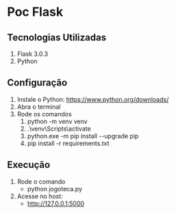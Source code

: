 # Poc Flask

## Tecnologias Utilizadas

1. Flask 3.0.3
2. Python

## Configuração

1. Instale o Python: https://www.python.org/downloads/
2. Abra o terminal
3. Rode os comandos
    1. python -m venv venv
    2. .\venv\Scripts\activate
    3. python.exe -m pip install --upgrade pip
    4. pip install -r requirements.txt

## Execução

1. Rode o comando 
    - python jogoteca.py
2. Acesse no host:
    - http://127.0.0.1:5000